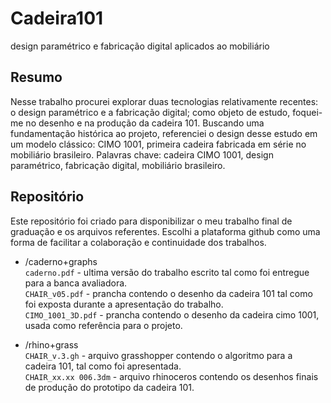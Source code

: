 # Cadeira101
design paramétrico e fabricação digital aplicados ao mobiliário

## Resumo
Nesse trabalho procurei explorar duas tecnologias relativamente recentes: o design paramétrico e a fabricação digital; como objeto de estudo, foquei-me no desenho e na produção da cadeira 101. Buscando uma fundamentação histórica ao projeto, referenciei o design desse estudo em um modelo clássico: CIMO 1001, primeira cadeira fabricada em série no mobiliário brasileiro.
Palavras chave: cadeira CIMO 1001, design paramétrico, fabricação digital, mobiliário brasileiro.

## Repositório 
Este repositório foi criado para disponibilizar o meu trabalho final de graduação e os arquivos referentes. Escolhi a plataforma github como uma forma de facilitar a colaboração e continuidade dos trabalhos.
- /caderno+graphs  
`caderno.pdf` - ultima versão do trabalho escrito tal como foi entregue para a banca avaliadora.  
`CHAIR_v05.pdf` - prancha contendo o desenho da cadeira 101 tal como foi exposta durante a apresentação do trabalho.  
`CIMO_1001_3D.pdf` -  prancha contendo o desenho da cadeira cimo 1001, usada como referência para o projeto.  
  
- /rhino+grass  
  `CHAIR_v.3.gh` - arquivo grasshopper contendo o algoritmo para a cadeira 101, tal como foi apresentada.  
  `CHAIR_xx.xx 006.3dm` - arquivo rhinoceros contendo os desenhos finais de produção do prototipo da cadeira 101.
